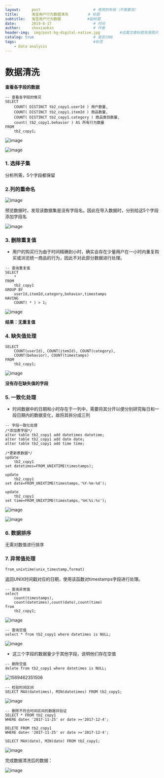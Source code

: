 ```yaml
---
layout:     post   				        # 使用的布局（不需要改）
title:      淘宝用户行为数据清洗 		   # 标题 
subtitle:   淘宝用户行为数据            #副标题
date:       2019-8-17 				    # 时间
author:     shexiaobin 				    # 作者
header-img:  img/post-bg-digital-native.jpg     	#这篇文章标题背景图片
catalog: true 						    # 是否归档
tags:								    #标签
    - Data analysis
---
```





# 数据清洗

**查看各字段的数据**

```mysql
-- 查看各字段的情况
SELECT
	COUNT( DISTINCT tb2_copy1.userId ) 用户数量,
	COUNT( DISTINCT tb2_copy1.itemId ) 商品数量,
	COUNT( DISTINCT tb2_copy1.category ) 商品类目数量,
	count( tb2_copy1.behavior ) AS 所有行为数量 
FROM
	tb2_copy1;
```

![image](https://user-images.githubusercontent.com/26622879/65613080-f4dbdd80-dfe7-11e9-97d6-49ed85ebdd0b.png)



![image](https://user-images.githubusercontent.com/26622879/65940386-fdef0380-e45a-11e9-91d5-3c4caa496ebc.png)

### 1. **选择子集**

分析所需，5个字段都保留

### **2.列的重命名**

![image](https://user-images.githubusercontent.com/26622879/65936903-b5324d00-e450-11e9-8c4d-797f4bba04b2.png)

预览数据时，发现该数据集是没有字段名，因此在导入数据时，分别给这5个字段添加字段名

![image](https://user-images.githubusercontent.com/26622879/65937001-09d5c800-e451-11e9-9c2d-0a3552d6f0af.png)

### **3. 删除重复值**

- 用户的购买行为由于时间精确到小时，确实会存在少量用户在一小时内重复购买或浏览统一商品的行为，因此不对此部分数据进行处理。

```mysql
-- 查询重复值
SELECT
	* 
FROM
	tb2_copy1 
GROUP BY
	userId,itemId,category,behavior,timestamps 
HAVING
	COUNT( * ) > 1;
```

![image](https://user-images.githubusercontent.com/26622879/65613579-dc1ff780-dfe8-11e9-9580-003d5673d513.png)

**结果：无重复值**

### **4. 缺失值处理**

```mysql
SELECT 
	COUNT(userId), COUNT(itemId), COUNT(category),
	COUNT(behavior), COUNT(timestamps)
FROM 
	tb2_copy1;
```

![image](https://user-images.githubusercontent.com/26622879/65648387-a99bec00-e034-11e9-8bb2-3631b9f98d59.png)

**没有存在缺失值的字段**

### 5. 一致化处理

- 时间数据中的日期和小时存在于一列中，需要将其分开以便分别研究每日和一段日期内的数据变化，故将其拆分成三列

```mysql
-- 字段一致化处理
/*添加表字段*/
alter table tb2_copy1 add datetimes datetime;
alter table tb2_copy1 add date date;
alter table tb2_copy1 add time time;

/*更新表数据*/
update 
	tb2_copy1 
set datetimes=FROM_UNIXTIME(timestamps);

update 
	tb2_copy1 
set date=FROM_UNIXTIME(timestamps,'%Y-%m-%d');

update 
	tb2_copy1 
set time=FROM_UNIXTIME(timestamps,'%H:%i:%s');
```

![image](https://user-images.githubusercontent.com/26622879/65651512-364ca700-e041-11e9-89d8-02d4a7180da5.png)

![image](https://user-images.githubusercontent.com/26622879/65829163-cce4c680-e2d4-11e9-8312-fcab03a3c078.png)

### **6. 数据排序**

无需对数值进行排序

### **7. 异常值处理**

``from_unixtime(unix_timestamp,format)``

返回UNIX时间戳对应的日期，使用该函数对timestamps字段进行处理。

```mysql
-- 查询异常值
select 
	count(timestamps),
	count(datetimes),count(date),count(time) 
from 
	tb2_copy1;
```

![image](https://user-images.githubusercontent.com/26622879/65651671-c7bc1900-e041-11e9-9cb1-77c43ad10bba.png)

```mysql
-- 查询空值
select * from tb2_copy1 where datetimes is NULL;
```

![image](https://user-images.githubusercontent.com/26622879/65651791-1b2e6700-e042-11e9-8857-6a33c980b0d2.png)

- 这三个字段的数据量少于其他字段，说明他们存在空值

```mysql
-- 删除空值
delete from tb2_copy1 where datetimes is NULL;
```

![1569462351506](https://user-images.githubusercontent.com/26622879/65828973-54313a80-e2d3-11e9-8acd-d47b222a2fc1.png)



```mysql
-- 检验时间区间
SELECT MAX(datetimes), MIN(datetimes) FROM tb2_copy1;
```

![image](https://user-images.githubusercontent.com/26622879/65651982-bf181280-e042-11e9-8bee-a45a35f3b5dd.png)



```mysql
-- 删除不符合时间区间的数据并验证
SELECT * FROM tb2_copy1 
WHERE date< '2017-11-25' or date >='2017-12-4';

DELETE FROM tb2_copy1 
WHERE date< '2017-11-25' or date >='2017-12-4';

SELECT MAX(date), MIN(date) FROM tb2_copy1;
```

![image](https://user-images.githubusercontent.com/26622879/65684205-9ff4a180-e091-11e9-8e37-3cee0c251d56.png)

完成数据清洗后的数据：

![image](https://user-images.githubusercontent.com/26622879/65829093-20a2e000-e2d4-11e9-91bd-efc32583958b.png)
